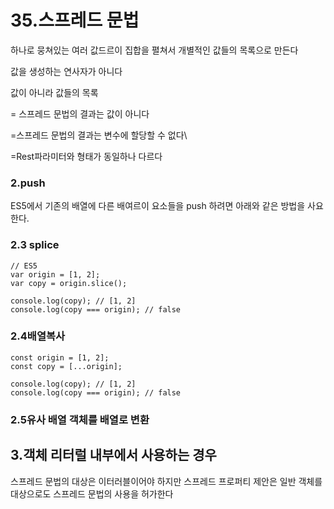 # 35.스프레드 문법

하나로 뭉쳐있는 여러 값드르이 집합을 펼쳐서 개별적인 값들의 목록으로 만든다

값을 생성하는 연사자가 아니다

값이 아니라 값들의 목록

= 스프레드 문법의 결과는 값이 아니다

=스프레드 문법의 결과는 변수에 할당할 수 없다\

=Rest파라미터와 형태가 동일하나 다르다

### 2.push

ES5에서 기존의 배열에 다른 배여르이 요소들을 push 하려면 아래와 같은 방법을 사요한다.

### 2.3 splice

```
// ES5
var origin = [1, 2];
var copy = origin.slice();

console.log(copy); // [1, 2]
console.log(copy === origin); // false
```



### 2.4배열복사

```
const origin = [1, 2];
const copy = [...origin];

console.log(copy); // [1, 2]
console.log(copy === origin); // false
```

### 2.5유사 배열 객체를 배열로 변환



## 3.객체 리터럴 내부에서 사용하는 경우

스프레드 문법의 대상은 이터러블이어야 하지만 스프레드 프로퍼티 제안은 일반 객체를 대상으로도 스프레드 문법의 사용을 허가한다